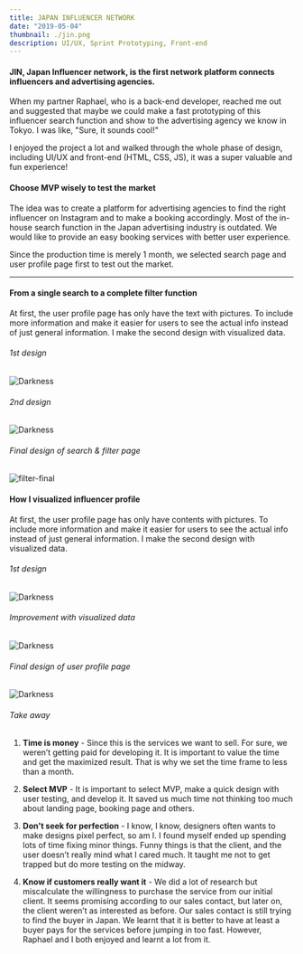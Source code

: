 ```yaml
---
title: JAPAN INFLUENCER NETWORK
date: "2019-05-04"
thumbnail: ./jin.png
description: UI/UX, Sprint Prototyping, Front-end
---
```


#### JIN, Japan Influencer network, is the first network platform connects influencers and advertising agencies.

When my partner Raphael, who is a back-end developer, reached me out and suggested that maybe we could make a fast prototyping of this influencer search function and show to the advertising agency we know in Tokyo. I was like, "Sure, it sounds cool!"

I enjoyed the project a lot and walked through the whole phase of design, including UI/UX and front-end (HTML, CSS, JS), it was a super valuable and fun experience!

#### Choose MVP wisely to test the market

The idea was to create a platform for advertising agencies to find the right influencer on Instagram and to make a booking accordingly. Most of the in-house search function in the Japan advertising industry is outdated. We would like to provide an easy booking services with better user experience.

Since the production time is merely 1 month, we selected search page and user profile page first to test out the market.

---

#### From a single search to a complete filter function

At first, the user profile page has only have the text with pictures. To include more information and make it easier for users to see the actual info instead of just general information. I make the second design with visualized data.

###### 1st design

<div class="kg-card kg-image-card">

![Darkness](./search-page1.png)

</div>

###### 2nd design

<div class="kg-card kg-image-card">

![Darkness](./filter-page-model.png)

</div>

###### Final design of search & filter page

<div class="kg-card kg-image-card">

![filter-final](./filter-final.png)

</div>

#### How I visualized influencer profile

At first, the user profile page has only have contents with pictures. To include more information and make it easier for users to see the actual info instead of just general information. I make the second design with visualized data.

###### 1st design

<div class="kg-card kg-image-card">

![Darkness](./influencer-dashboard-1.png)

</div>

###### Improvement with visualized data

<div class="kg-card kg-image-card">

![Darkness](./influencer-dashboard-2.png)

</div>

###### Final design of user profile page

<div class="kg-card kg-image-card">

![Darkness](./influencer-dashboard-5.png)

</div>

###### Take away

1.  **Time is money** - Since this is the services we want to sell. For sure, we weren’t getting paid for developing it. It is important to value the time and get the maximized result. That is why we set the time frame to less than a month.

2.  **Select MVP** - It is important to select MVP, make a quick design with user testing, and develop it. It saved us much time not thinking too much about landing page, booking page and others.

3.  **Don't seek for perfection** - I know, I know, designers often wants to make designs pixel perfect, so am I. I found myself ended up spending lots of time fixing minor things. Funny things is that the client, and the user doesn’t really mind what I cared much. It taught me not to get trapped but do more testing on the midway.

4.  **Know if customers really want it** - We did a lot of research but miscalculate the willingness to purchase the service from our initial client. It seems promising according to our sales contact, but later on, the client weren’t as interested as before. Our sales contact is still trying to find the buyer in Japan. We learnt that it is better to have at least a buyer pays for the services before jumping in too fast. However, Raphael and I both enjoyed and learnt a lot from it.
